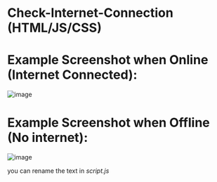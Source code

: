 # Check-Internet-Connection (HTML/JS/CSS)

# Example Screenshot when Online (Internet Connected):
![image](https://github.com/JiaLe0709/Picture-Storage/blob/main/online.png)

# Example Screenshot when Offline (No internet):
![image](https://github.com/JiaLe0709/Picture-Storage/blob/main/offline.png)

you can rename the text in *script.js*
